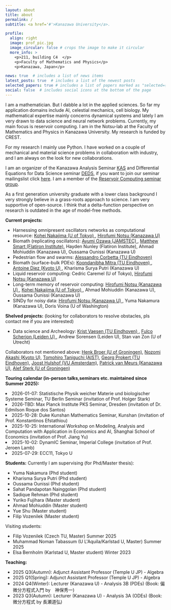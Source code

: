 ```yaml
---
layout: about
title: about
permalink: /
subtitle: <a href='#'>Kanazawa University</a>. 

profile:
  align: right
  image: prof_pic.jpg
  image_circular: false # crops the image to make it circular
  more_info: >
    <p>211, building C4  </p>
    <p>Faculty of Mathematics and Physics</p>
    <p>Kanazawa, Japan</p>

news: true  # includes a list of news items
latest_posts: true  # includes a list of the newest posts
selected_papers: true # includes a list of papers marked as "selected={true}"
social: false  # includes social icons at the bottom of the page
---
```


I am a mathematician. But I dabble a lot in the applied sciences. So far my application domains include AI, celestial mechanics, cell biology. My mathematical expertise mainly concerns dynamical systems and lately I am very drawn to data science and neural network problems. Currently, my main focus is reservoir computing. I am in the Notsu-lab at the Faculty of Mathematics and Physics in Kanazawa University. My research is funded by CREST.

For my research I mainly use Python. I have worked on a couple of mechanical and material science problems in collaboration with industry, and I am always on the look for new collaborations.

I am an organizer of the Kanazawa Analysis Seminar [KAS](http://polaris.s.kanazawa-u.ac.jp/kas/) and Differential Equations for Data Science seminar [DEDS](https://scheme.hn/deds/), if you want to join our seminar mailingslist click [here](https://groups.google.com/forum/#!forum/deds-ku/join). I am a member of the [Reservoir Computing seminar group](https://www.kohei-nakajima.com/rc-seminar-group).

As a first generation university graduate with a lower class background I very strongly believe in a grass-roots approach to science. I am very supportive of open-source. I think that a delta-function perspective on research is outdated in the age of model-free methods.  

**Current projects:**
<ul>
    <li> Harnessing omnipresent oscillators networks as computational resource: <a href ="https://www.kohei-nakajima.com/">Kohei Nakajima (U of Tokyo) </a>, <a href = "https://scheme.hn/"> Hirofumi Notsu (Kanazawa U) </a> </li>
    <li> Biomath (replicating oscillators): <a href="https://sites.google.com/edu.k.u-tokyo.ac.jp/ayumiozawa/home"> Ayumi Ozawa (JAMSTEC) </a>, <a href = "https://www.simonsfoundation.org/people/matthew-smart/"> Matthew Smart (Flatiron Institute)</a>, Hayden Nunley (Flatiron Institute), Ahmad Mohiuddin (Kanazawa U),  Oussama Ounissi (Kanazawa U)</li>
    <li> Pedestrian flow and swarms: <a href = "https://corbetta.phys.tue.nl/"> Alessandro Corbetta (TU Eindhoven)</a> </li>
    <li> Biomath (surface-bulk PDEs): <a href = "https://www.koondi.net/"> Koondanibha Mitra (TU Eindhoven) </a>, <a href = "https://antoinediez.gitlab.io/"> Antoine Diez (Kyoto U) </a>, Kharisma Surya Putri (Kanazawa U) </li>
    <li> Liquid reservoir computing: Cedric Caremel (U of Tokyo), <a href = "https://scheme.hn/"> Hirofumi Notsu (Kanazawa U) </a> </li>
    <li> Long-term memory of reservoir computing: <a href = "https://scheme.hn/"> Hirofumi Notsu (Kanazawa U) </a>, <a href ="https://www.kohei-nakajima.com/">Kohei Nakajima (U of Tokyo) </a>, Ahmad Mohiuddin (Kanazawa U),  Oussama Ounissi (Kanazawa U) </li>
    <li> SINDy for noisy data: <a href = "https://scheme.hn/"> Hirofumi Notsu (Kanazawa U) </a>, Yuma Nakamura (Kanazawa U), Doris Voina (U of Washington) </li>
</ul>

**Shelved projects:** (looking for collaborators to resolve obstacles, pls contact me if you are interested)

<ul>
    <li> Data science and Archeology: <a href ="https://www.tue.nl/en/research/researchers/krist-vaesen"> Krist Vaesen (TU Eindhoven) </a>, <a href="https://www.universiteitleiden.nl/en/staffmembers/fulco-scherjon"> Fulco Scherjon (Leiden U) </a>, Andrew Sorensen (Leiden U), Stan van Zon (U of Utrecht)</li>
</ul>

Collaborators not mentioned above:  <a href ="https://www.math.rug.nl/~broer/">Henk Broer (U of Groningen)</a>, <a href="https://sites.google.com/view/nozomiakashi/">Nozomi Akashi (Kyoto U)</a>, <a href="https://researchmap.jp/tomohiro-taniguchi">Tomohiro Taniguchi (AIST)</a>, <a href="https://www.tue.nl/en/research/researchers/georg-prokert">Georg Prokert (TU Eindhoven)</a>, <a href="https://www.few.vu.nl/~jhulshof/">Joost Hulshof (VU Amsterdam)</a>, <a href="https://sites.google.com/site/pjpvmeurs/">Patrick van Meurs (Kanazawa U)</a>, <a href = "https://www.math.rug.nl/~alef/"> Alef Sterk (U of Groningen) </a>

**Touring calendar (in-person talks,seminars etc. maintained since Summer 2025):**

<u1>
  <li>2026-01-07: Statistische Physik weicher Materie und biologischer Systeme Seminar, TU Berlin Seminar (invitation of Prof. Holger Stark)</li>
  <li>2026-TBD: Max Planck Institute PKS Seminar, Dresden (invitation of Dr. Edmilson Roque dos Santos)</li>
  <li>2025-10-28: Duke Kunshan Mathematics Seminar, Kunshan (invitation of Prof. Konstantinos Efstathiou)</li>
  <li>2025-10-25: International Workshop on Modeling, Analysis and Computation with Application in Economics and AI, Shanghai School of Economics (invitation of Prof. Jiang Yu)</li>  
  <li>2025-10-02: DynamIC Seminar, Imperial College (invitation of Prof. Jeroen Lamb) </li>
  <li>2025-07-29: ECC11, Tokyo U </li>

</u1>


**Students:** Currently I am supervising (for Phd/Master thesis): 
<ul>
  <li> Yuma Nakamura (Phd student) </li>
  <li> Kharisma Surya Putri (Phd student) </li>
  <li> Oussama Ounissi (Phd student) </li>
  <li> Sahat Pandapotan Nainggolan (Phd student) </li>
  <li> Sadique Rehman (Phd student) </li>
  <li> Yuriko Fujihara (Master student) </li>
  <li> Ahmad Mohiuddin (Master student) </li>
  <li> Yue Shu (Master student) </li>
  <li> Filip Vozenilek (Master student) </li>
    
</ul>

Visiting students:
<ul>
  <li> Filip Vozenilek (Czech TU, Master) Summer 2025 </li>
  <li> Muhammad Noman Tabassum (U L'Aquila/Karlstad U, Master) Summer 2025</li>
  <li> Elsa Bernholm (Karlstad U, Master student) Winter 2023 </li>
</ul>

**Teaching:** 
<ul>
  <li>2025 Q3(Autumn): Adjunct Assistant Professor (Temple U JP) - Algebra  </li>
  <li>2025 Q1(Spring): Adjunct Assistant Professor (Temple U JP) - Algebra  </li>
  <li>2024 Q4(Winter): Lecturer (Kanazawa U) - Analysis 3B (PDEs) (Book: 偏微分方程式入門 by　神保秀一) </li>
  <li>2023 Q3(Autumn): Lecturer (Kanazawa U) - Analysis 3A (ODEs) (Book: 微分方程式 by 長瀬道弘)</li>
</ul>
